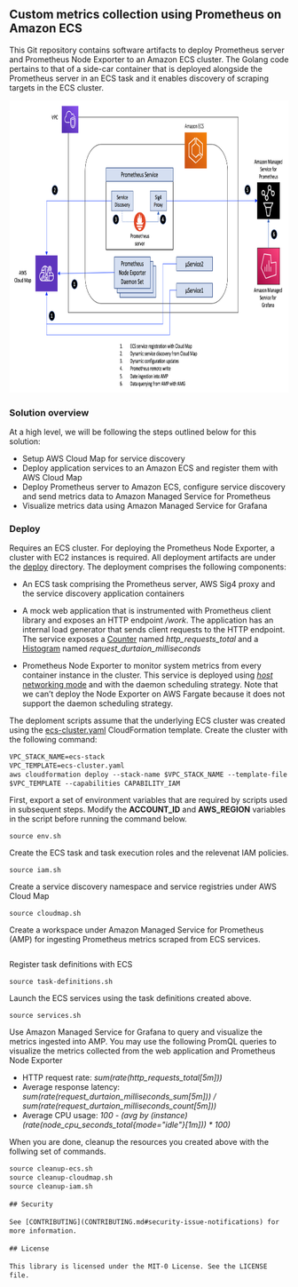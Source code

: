 ## Custom metrics collection using Prometheus on Amazon ECS

This Git repository contains software artifacts to deploy Prometheus server and Prometheus Node Exporter to an Amazon ECS cluster. The Golang code pertains to that of a side-car container that is deployed alongside the Prometheus server in an ECS task and it enables discovery of scraping targets in the ECS cluster.

<img class="wp-image-1960 size-full" src="images/Depoloyment-Architecture.png" alt="Deployment architecture" width="854" height="527" />

### Solution overview

At a high level, we will be following the steps outlined below for this solution:

<ul>
  <li>
    Setup AWS Cloud Map for service discovery 
  </li>
  <li>
    Deploy application services to an Amazon ECS and register them with AWS Cloud Map
  </li>
  <li>
    Deploy Prometheus server to Amazon ECS, configure service discovery and send metrics data to Amazon Managed Service for Prometheus
  </li>
  <li>
    Visualize metrics data using Amazon Managed Service for Grafana
  </li>  
</ul>

### Deploy

Requires an ECS cluster. For deploying the Prometheus Node Exporter, a cluster with EC2 instances is required. All deployment artifacts are under the [deploy](https://github.com/aws-samples/prometheus-for-ecs/tree/main/deploy) directory. The deployment comprises the following components:
- An ECS task comprising the Prometheus server, AWS Sig4 proxy and the service discovery application containers

- A mock web application that is instrumented with Prometheus client library and exposes an HTTP endpoint */work*. The application has an internal load generator that sends client requests to the HTTP endpoint. The service exposes a [Counter](https://prometheus.io/docs/concepts/metric_types/#counter) named *http_requests_total* and a [Histogram](https://prometheus.io/docs/concepts/metric_types/#histogram) named *request_durtaion_milliseconds*
 
- Prometheus Node Exporter to monitor system metrics from every container instance in the cluster. This service is deployed using [*host* networking mode](https://docs.aws.amazon.com/AmazonECS/latest/developerguide/task_definition_parameters.html#network_mode) and with the daemon scheduling strategy. Note that we can’t deploy the Node Exporter on AWS Fargate because it does not support the daemon scheduling strategy.


The deploment scripts assume that the underlying ECS cluster was created using the [ecs-cluster.yaml](https://github.com/aws-samples/prometheus-for-ecs/blob/main/deploy/ecs-cluster.yaml) CloudFormation template. Create the cluster with the following command:
``` 
VPC_STACK_NAME=ecs-stack 
VPC_TEMPLATE=ecs-cluster.yaml
aws cloudformation deploy --stack-name $VPC_STACK_NAME --template-file $VPC_TEMPLATE --capabilities CAPABILITY_IAM 
```
    
First, export a set of environment variables that are required by scripts used in subsequent steps. Modify the **ACCOUNT_ID** and **AWS_REGION** variables in the script before running the command below.
```
source env.sh
```

Create the ECS task and task execution roles and the relevenat IAM policies.
```
source iam.sh
```

Create a service discovery namespace and service registries under AWS Cloud Map
```
source cloudmap.sh
```

Create a workspace under Amazon Managed Service for Prometheus (AMP) for ingesting Prometheus metrics scraped from ECS services.
```
```

Register task definitions with ECS
```
source task-definitions.sh
```

Launch the ECS services using the task definitions created above. 
```
source services.sh
```

Use Amazon Managed Service for Grafana to query and visualize the metrics ingested into AMP. You may use the following PromQL queries to visualize the metrics collected from the web application and Prometheus Node Exporter
- HTTP request rate: *sum(rate(http_requests_total[5m]))*
- Average response latency: *sum(rate(request_durtaion_milliseconds_sum[5m])) / sum(rate(request_durtaion_milliseconds_count[5m]))*
- Average CPU usage:  *100 - (avg by (instance) (rate(node_cpu_seconds_total{mode="idle"}[1m])) * 100)*

When you are done, cleanup the resources you created above with the follwing set of commands.
```
source cleanup-ecs.sh
source cleanup-cloudmap.sh
source cleanup-iam.sh

## Security

See [CONTRIBUTING](CONTRIBUTING.md#security-issue-notifications) for more information.

## License

This library is licensed under the MIT-0 License. See the LICENSE file.

